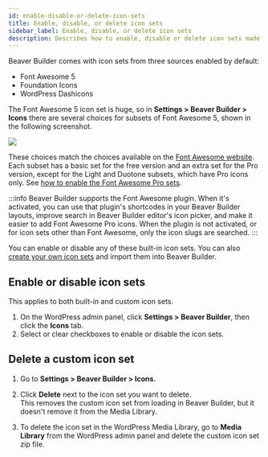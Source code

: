 ```yaml
---
id: enable-disable-or-delete-icon-sets
title: Enable, disable, or delete icon sets
sidebar_label: Enable, disable, or delete icon sets
description: Describes how to enable, disable or delete icon sets made available in Beaver Builder layouts.
---
```


Beaver Builder comes with icon sets from three sources enabled by default:

  * Font Awesome 5
  * Foundation Icons
  * WordPress Dashicons

The Font Awesome 5 icon set is huge, so in **Settings > Beaver Builder > Icons** there are several choices for subsets of Font Awesome 5, shown in the following screenshot.

![](/img/how-to-tips-enable-disable-icon-1.png)

These choices match the choices available on the [Font Awesome website](https://fontawesome.com/icons?d=gallery). Each subset has a basic set for the free version and an extra set for the Pro version, except for the Light and Duotone subsets, which have Pro icons only. See [how to enable the Font Awesome Pro sets](/beaver-builder/styles/icons/enable-font-awesome-pro-icon-sets.md).

:::info
Beaver Builder supports the Font Awesome plugin. When it's activated, you can use that plugin's shortcodes in your Beaver Builder layouts, improve search in Beaver Builder editor's icon picker, and make it easier to add Font Awesome Pro icons. When the plugin is not activated, or for icon sets other than Font Awesome, only the icon slugs are searched.
:::

You can enable or disable any of these built-in icon sets. You can also [create your own icon sets](/beaver-builder/styles/icons/create-and-import-a-custom-icon-set.md) and import them into Beaver Builder.

##  Enable or disable icon sets

This applies to both built-in and custom icon sets.

  1. On the WordPress admin panel, click **Settings > Beaver Builder**, then click the **Icons** tab.
  2. Select or clear checkboxes to enable or disable the icon sets.

## Delete a custom icon set

  1. Go to **Settings > Beaver Builder > Icons.**
  2. Click **Delete** next to the icon set you want to delete.   
This removes the custom icon set from loading in Beaver Builder, but it
doesn't remove it from the Media Library.

  3. To delete the icon set in the WordPress Media Library, go to **Media Library** from the WordPress admin panel and delete the custom icon set zip file.
